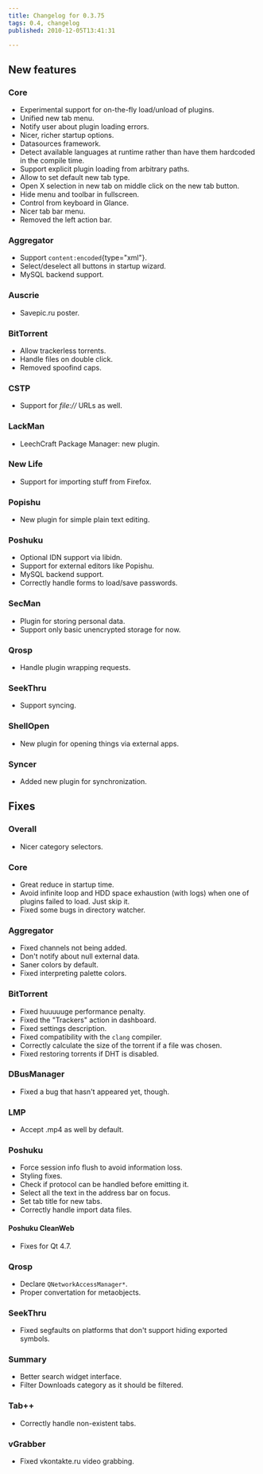 ```yaml
---
title: Changelog for 0.3.75
tags: 0.4, changelog
published: 2010-12-05T13:41:31

---
```


New features
------------

### Core

-   Experimental support for on-the-fly load/unload of plugins.
-   Unified new tab menu.
-   Notify user about plugin loading errors.
-   Nicer, richer startup options.
-   Datasources framework.
-   Detect available languages at runtime rather than have them
    hardcoded in the compile time.
-   Support explicit plugin loading from arbitrary paths.
-   Allow to set default new tab type.
-   Open X selection in new tab on middle click on the new tab button.
-   Hide menu and toolbar in fullscreen.
-   Control from keyboard in Glance.
-   Nicer tab bar menu.
-   Removed the left action bar.

### Aggregator

-   Support `content:encoded`{type="xml"}.
-   Select/deselect all buttons in startup wizard.
-   MySQL backend support.

### Auscrie

-   Savepic.ru poster.

### BitTorrent

-   Allow trackerless torrents.
-   Handle files on double click.
-   Removed spoofind caps.

### CSTP

-   Support for *file://* URLs as well.

### LackMan

-   LeechCraft Package Manager: new plugin.

### New Life

-   Support for importing stuff from Firefox.

### Popishu

-   New plugin for simple plain text editing.

### Poshuku

-   Optional IDN support via libidn.
-   Support for external editors like Popishu.
-   MySQL backend support.
-   Correctly handle forms to load/save passwords.

### SecMan

-   Plugin for storing personal data.
-   Support only basic unencrypted storage for now.

### Qrosp

-   Handle plugin wrapping requests.

### SeekThru

-   Support syncing.

### ShellOpen

-   New plugin for opening things via external apps.

### Syncer

-   Added new plugin for synchronization.

Fixes
-----

### Overall

-   Nicer category selectors.

### Core

-   Great reduce in startup time.
-   Avoid infinite loop and HDD space exhaustion (with logs) when one of
    plugins failed to load. Just skip it.
-   Fixed some bugs in directory watcher.

### Aggregator

-   Fixed channels not being added.
-   Don't notify about null external data.
-   Saner colors by default.
-   Fixed interpreting palette colors.

### BitTorrent

-   Fixed huuuuuge performance penalty.
-   Fixed the "Trackers" action in dashboard.
-   Fixed settings description.
-   Fixed compatibility with the `clang` compiler.
-   Correctly calculate the size of the torrent if a file was chosen.
-   Fixed restoring torrents if DHT is disabled.

### DBusManager

-   Fixed a bug that hasn't appeared yet, though.

### LMP

-   Accept .mp4 as well by default.

### Poshuku

-   Force session info flush to avoid information loss.
-   Styling fixes.
-   Check if protocol can be handled before emitting it.
-   Select all the text in the address bar on focus.
-   Set tab title for new tabs.
-   Correctly handle import data files.

#### Poshuku CleanWeb

-   Fixes for Qt 4.7.

### Qrosp

-   Declare `QNetworkAccessManager*`.
-   Proper convertation for metaobjects.

### SeekThru

-   Fixed segfaults on platforms that don't support hiding
    exported symbols.

### Summary

-   Better search widget interface.
-   Filter Downloads category as it should be filtered.

### Tab++

-   Correctly handle non-existent tabs.

### vGrabber

-   Fixed vkontakte.ru video grabbing.